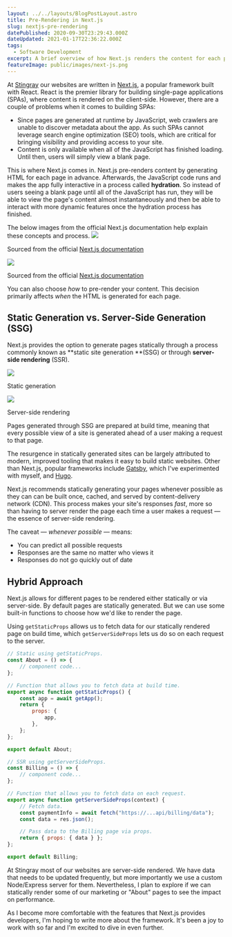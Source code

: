 ```yaml
---
layout: ../../layouts/BlogPostLayout.astro
title: Pre-Rendering in Next.js
slug: nextjs-pre-rendering
datePublished: 2020-09-30T23:29:43.000Z
dateUpdated: 2021-01-17T22:36:22.000Z
tags:
  - Software Development
excerpt: A brief overview of how Next.js renders the content for each page of a website or app.
featureImage: public/images/next-js.png
---
```


At [Stingray](https://www.stingray.com/) our websites are written in [Next.js](https://nextjs.org/), a popular framework built with React. React is the premier library for building single-page applications (SPAs), where content is rendered on the client-side. However, there are a couple of problems when it comes to building SPAs:

- Since pages are generated at runtime by JavaScript, web crawlers are unable to discover metadata about the app. As such SPAs cannot leverage search engine optimization (SEO) tools, which are critical for bringing visibility and providing access to your site.
- Content is only available when all of the JavaScript has finished loading. Until then, users will simply view a blank page.

This is where Next.js comes in. Next.js pre-renders content by generating HTML for each page in advance. Afterwards, the JavaScript code runs and makes the app fully interactive in a process called **hydration**. So instead of users seeing a blank page until all of the JavaScript has run, they will be able to view the page's content almost instantaneously and then be able to interact with more dynamic features once the hydration process has finished.

The below images from the official Next.js documentation help explain these concepts and process.
![](/images/no-pre-rendering.png)
<figcaption>Sourced from the official <a href="https://nextjs.org/learn/basics/data-fetching/pre-rendering">Next.js documentation</a></figcaption>

![](/images/pre-rendering.png)
<figcaption>Sourced from the official <a href="https://nextjs.org/learn/basics/data-fetching/pre-rendering">Next.js documentation</a></figcaption>

You can also choose _how_ to pre-render your content. This decision primarily affects _when_ the HTML is generated for each page.

## Static Generation vs. Server-Side Generation (SSG)

Next.js provides the option to generate pages statically through a process commonly known as **static site generation **(SSG) or through **server-side rendering** (SSR).

![](/images/static-generation.png)
<figcaption>Static generation</figcaption>

![](/images/ssr.png)
<figcaption>Server-side rendering</figcaption>

Pages generated through SSG are prepared at build time, meaning that every possible view of a site is generated ahead of a user making a request to that page.

The resurgence in statically generated sites can be largely attributed to modern, improved tooling that makes it easy to build static websites. Other than Next.js, popular frameworks include [Gatsby](https://www.gatsbyjs.com/), which I've experimented with myself, and [Hugo](https://gohugo.io/).

Next.js recommends statically generating your pages whenever possible as they can can be built once, cached, and served by content-delivery network (CDN). This process makes your site's responses _fast_, more so than having to server render the page each time a user makes a request — the essence of server-side rendering.

The caveat — _whenever possible_ — means:

- You can predict all possible requests
- Responses are the same no matter who views it
- Responses do not go quickly out of date

## Hybrid Approach

Next.js allows for different pages to be rendered either statically or via server-side. By default pages are statically generated. But we can use some built-in functions to choose how we'd like to render the page.

Using `getStaticProps` allows us to fetch data for our statically rendered page on build time, which `getServerSideProps` lets us do so on each request to the server.

```javascript
// Static using getStaticProps.
const About = () => {
    // component code...
};

// Function that allows you to fetch data at build time.
export async function getStaticProps() {
    const app = await getApp();
    return {
        props: {
            app,
        },
    };
};

export default About;

// SSR using getServerSideProps.
const Billing = () => {
    // component code...
};

// Function that allows you to fetch data on each request.
export async function getServerSideProps(context) {
    // Fetch data.
    const paymentInfo = await fetch("https://...api/billing/data");
    const data = res.json();

    // Pass data to the Billing page via props.
    return { props: { data } };
};

export default Billing;
```

At Stingray most of our websites are server-side rendered. We have data that needs to be updated frequently, but more importantly we use a custom Node/Express server for them. Nevertheless, I plan to explore if we can statically render some of our marketing or "About" pages to see the impact on performance.

As I become more comfortable with the features that Next.js provides developers, I'm hoping to write more about the framework. It's been a joy to work with so far and I'm excited to dive in even further.
